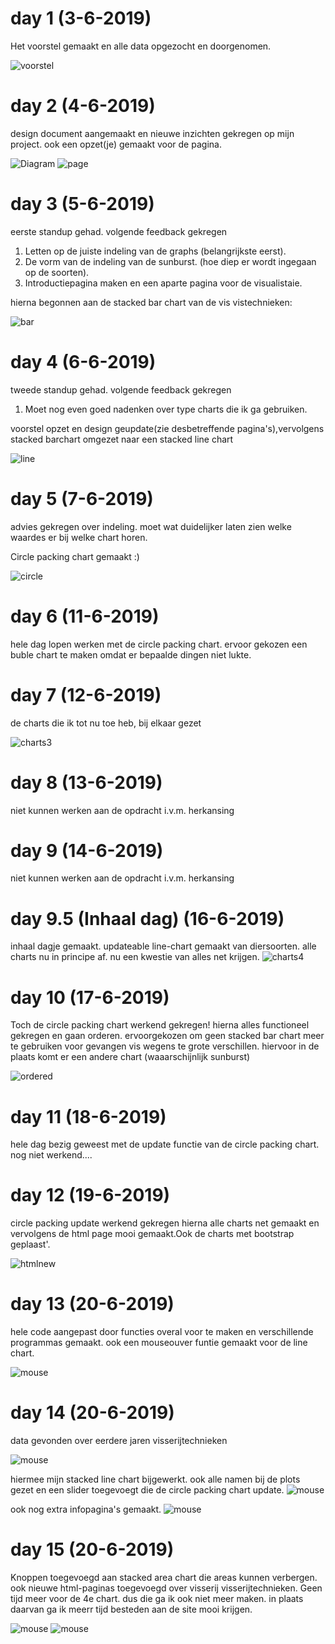 # day 1 (3-6-2019)
Het voorstel gemaakt en alle data opgezocht en doorgenomen.

![voorstel](/images/voorstel.png)

# day 2 (4-6-2019)
design document aangemaakt en nieuwe inzichten gekregen op mijn project. ook een opzet(je) gemaakt voor de pagina.

![Diagram](/images/diagram.png)
![page](/images/page.PNG)

# day 3 (5-6-2019)
eerste standup gehad. volgende feedback gekregen

1. Letten op de juiste indeling van de graphs (belangrijkste eerst).
1. De vorm van de indeling van de sunburst. (hoe diep er wordt ingegaan op de soorten).
1. Introductiepagina maken en een aparte pagina voor de visualistaie.

hierna begonnen aan de stacked bar chart van de vis vistechnieken:

![bar](/images/stackedBar.PNG)

# day 4 (6-6-2019)
tweede standup gehad. volgende feedback gekregen

1. Moet nog even goed nadenken over type charts die ik ga  gebruiken.

voorstel opzet en design geupdate(zie desbetreffende pagina's),vervolgens stacked barchart omgezet naar een stacked line chart


![line](/images/stackedLine.PNG)

# day 5 (7-6-2019)
advies gekregen over indeling. moet wat duidelijker laten zien welke waardes er bij welke chart horen.

Circle packing chart gemaakt :)

![circle](/images/circlechart.PNG)

# day 6 (11-6-2019)
hele dag lopen werken met de circle packing chart. ervoor gekozen een buble chart te maken omdat er bepaalde dingen niet lukte.

# day 7 (12-6-2019)
de charts die ik tot nu toe heb, bij elkaar gezet

![charts3](/images/charts3.PNG)

# day 8 (13-6-2019)
niet kunnen werken aan de opdracht i.v.m. herkansing

# day 9 (14-6-2019)
niet kunnen werken aan de opdracht i.v.m. herkansing

# day 9.5 (Inhaal dag) (16-6-2019)
inhaal dagje gemaakt. updateable line-chart gemaakt van diersoorten. alle charts nu in principe af. nu een kwestie van alles net krijgen.
![charts4](/images/charts4.PNG)

# day 10  (17-6-2019)
Toch de circle packing chart werkend gekregen! hierna alles functioneel gekregen en gaan orderen. ervoorgekozen om geen stacked bar chart meer te gebruiken voor gevangen vis wegens te grote verschillen. hiervoor in de plaats komt er een andere chart (waaarschijnlijk sunburst)

![ordered](/images/ordereds.PNG)

# day 11  (18-6-2019)
hele dag bezig geweest met de update functie van de circle packing chart. nog niet werkend....

# day 12  (19-6-2019)
circle packing update werkend gekregen hierna alle charts net gemaakt en vervolgens de html page mooi gemaakt.Ook de charts met bootstrap geplaast'.

![htmlnew](/images/newhtml.PNG)

# day 13  (20-6-2019)
hele code aangepast door functies overal voor te maken en verschillende programmas gemaakt. ook een mouseouver funtie gemaakt voor de line chart.

![mouse](/images/mouseover.png)

# day 14  (20-6-2019)
data gevonden over eerdere jaren visserijtechnieken
<!-- http://edepot.wur.nl/284011 -->
![mouse](/images/extradata.PNG)

hiermee mijn stacked line chart bijgewerkt.
ook alle namen bij de plots gezet en een slider toegevoegt die de circle packing chart update.
![mouse](/images/beta.PNG)


ook nog extra infopagina's gemaakt.
![mouse](/images/text.PNG)


# day 15  (20-6-2019)
Knoppen toegevoegd aan stacked area chart die areas kunnen verbergen.
ook nieuwe html-paginas toegevoegd over visserij visserijtechnieken.
Geen tijd meer voor de 4e chart. dus die ga ik ook niet meer maken. in plaats daarvan ga ik meerr tijd besteden aan de site mooi krijgen.

![mouse](/images/area1.PNG)
![mouse](/images/area2.PNG)
